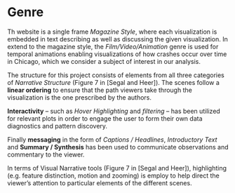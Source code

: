 # Genre

Th website is a single frame _Magazine Style_, where each visualization is embedded in text describing as well as discussing the given visualization.
In extend to the magazine style, the _Film/Video/Animation_ genre is used for temporal animations enabling visualizations of how crashes occur over time in Chicago, which we consider a subject of interest in our analysis.

The structure for this project consists of elements from all three categories of _Narrative Structure_ (Figure 7 in [Segal and Heer]).
The scenes follow a **linear ordering** to ensure that the path viewers take through the visualization is the one prescribed by the authors.

**Interactivity** – such as _Hover Highlighting_ and _filtering_ – has been utilized for relevant plots in order to engage the user to form their own data diagnostics and pattern discovery.

Finally **messaging** in the form of _Captions / Headlines_, _Introductory Text_ and **Summary / Synthesis** has been used to communicate observations and commentary to the viewer.

In terms of Visual Narrative tools (Figure 7 in [Segal and Heer]), highlighting (e.g. feature distinction, motion and zooming) is employ to help direct the viewer’s attention to particular elements of the different scenes.
